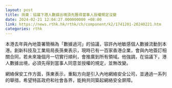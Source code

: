 ```yaml
---
layout: post
title: 孫東：協議下港人數據出境須先獲得當事人授權規定沒變
date: 2024-02-21 12:04:27.000000000 +08:00
link: https://news.rthk.hk/rthk/ch/component/k2/1741201-20240221.htm
categories: rthk
---
```


本港去年與內地簽署簡稱為「數據過河」的協議，容許內地敏感個人數據流動到本港。創新科技及工業局局長孫東表示，現時已有一百家香港企業，會與內地簽訂相關合同，若未來幾個月一切實行順利，會推廣到所有領域。他強調，在協議下，港人數據出境，必須先得到當事人同意並授權的規定，並無改變。

網絡保安工作方面，孫東表示，重點方向是引入內地網絡安全公司，並通過一系列的舉措，希望特區政府和社會各界，能夠共同築起網絡安全屏障。 
